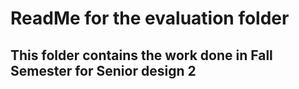 # ReadMe for the evaluation folder

## This folder contains the work done in Fall Semester for Senior design 2


